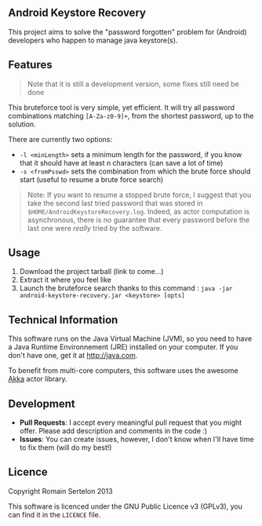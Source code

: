 ## Android Keystore Recovery

This project aims to solve the "password forgotten" problem for (Android) developers who happen to manage java keystore(s).

## Features

> Note that it is still a development version, some fixes still need be done

This bruteforce tool is very simple, yet efficient. It will try all password combinations matching `[A-Za-z0-9]+`, from the shortest password, up to the solution.

There are currently two options:

* `-l <minLength>` sets a minimum length for the password, if you know that it should have at least n characters (can save a lot of time)
* `-s <fromPsswd>` sets the combination from which the brute force should start (useful to resume a brute force search)

> Note: If you want to resume a stopped brute force, I suggest that you take the second last tried password that was stored in `$HOME/AndroidKeystoreRecovery.log`. Indeed, as actor computation is asynchronous, there is no guarantee that every password before the last one were _really_ tried by the software.

## Usage

1. Download the project tarball (link to come...)
2. Extract it where you feel like
3. Launch the bruteforce search thanks to this command : `java -jar android-keystore-recovery.jar <keystore> [opts]`

## Technical Information

This software runs on the Java Virtual Machine (JVM), so you need to have a Java Runtime Environnement (JRE) installed on your computer. If you don't have one, get it at http://java.com.

To benefit from multi-core computers, this software uses the awesome [Akka](http://akka.io) actor library.

## Development

* __Pull Requests__: I accept every meaningful pull request that you might offer. Please add description and comments in the code :)
* __Issues__: You can create issues, however, I don't know when I'll have time to fix them (will do my best!)

## Licence

Copyright Romain Sertelon 2013

This software is licenced under the GNU Public Licence v3 (GPLv3), you can find it in the `LICENCE` file.